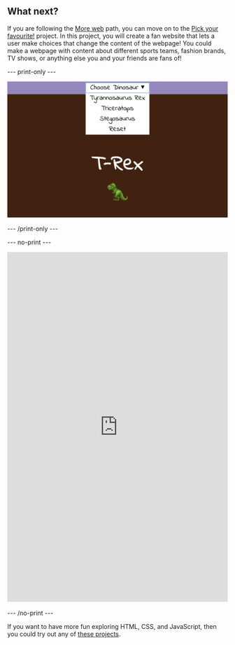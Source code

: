 ## What next?

If you are following the [More web](https://projects.raspberrypi.org/en/raspberrypi/more-web) path, you can move on to the [Pick your favourite!](https://projects.raspberrypi.org/en/projects/pick-your-favourite) project. In this project, you will create a fan website that lets a user make choices that change the content of the webpage! You could make a webpage with content about different sports teams, fashion brands, TV shows, or anything else you and your friends are fans of!

\--- print-only ---

![An example of a 'Pick your favourite!' project - a drop-down list at the top of the page shows a choice of dinosaurs. T-rex is selected and an emoji of a T-rex is shown on screen.](images/pick-your-favourite-dino.png)

\--- /print-only ---

\--- no-print ---

<iframe src="https://editor.raspberrypi.org/en/embed/viewer/pick-your-favourite-complete" width="100%" height="800" frameborder="0" marginwidth="0" marginheight="0" allowfullscreen> </iframe>

\--- /no-print ---

If you want to have more fun exploring HTML, CSS, and JavaScript, then you could try out any of [these projects](https://projects.raspberrypi.org/en/projects?software%5B%5D=html-css-javascript).

